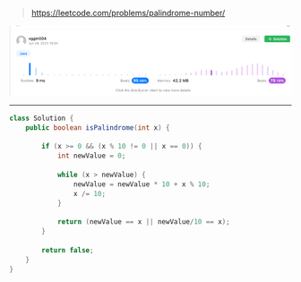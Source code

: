 > https://leetcode.com/problems/palindrome-number/

![img.png](image/9_성능.png)

---
~~~java
class Solution {
    public boolean isPalindrome(int x) {

        if (x >= 0 && (x % 10 != 0 || x == 0)) {
            int newValue = 0;

            while (x > newValue) {
                newValue = newValue * 10 + x % 10;
                x /= 10;
            }

            return (newValue == x || newValue/10 == x);
        }

        return false;
    }
}
~~~
